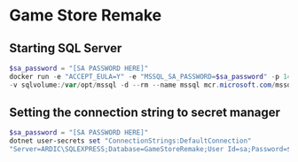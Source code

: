 # Game Store Remake

## Starting SQL Server
```powershell
$sa_password = "[SA PASSWORD HERE]"
docker run -e "ACCEPT_EULA=Y" -e "MSSQL_SA_PASSWORD=$sa_password" -p 1433:1433 
-v sqlvolume:/var/opt/mssql -d --rm --name mssql mcr.microsoft.com/mssql/server:2022-latest
```

## Setting the connection string to secret manager
```powershell
$sa_password = "[SA PASSWORD HERE]"
dotnet user-secrets set "ConnectionStrings:DefaultConnection"
"Server=ARDIC\SQLEXPRESS;Database=GameStoreRemake;User Id=sa;Password=$sa_password;TrustServerCertificate=true"
```


